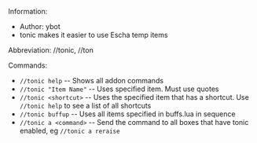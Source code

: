 Information:
* Author: ybot
* tonic makes it easier to use Escha temp items

Abbreviation: //tonic, //ton

Commands:
* `//tonic help` -- Shows all addon commands
* `//tonic "Item Name"`  -- Uses specified item. Must use quotes
* `//tonic <shortcut>` -- Uses the specified item that has a shortcut. Use `//tonic help` to see a list of all shortcuts
* `//tonic buffup` -- Uses all items specified in buffs.lua in sequence
* `//tonic a <command>` -- Send the command to all boxes that have tonic enabled, eg `//tonic a reraise`